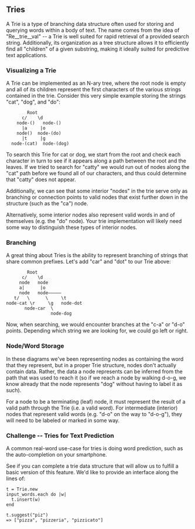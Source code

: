 ## Tries

A Trie is a type of branching data structure often used for storing
and querying words within a body of text. The name comes from the idea
of "Re__trie__val" -- a Trie is well suited for rapid retrieval of
a provided search string. Additionally, its organization as a tree
structure allows it to efficiently find all "children" of a given substring,
making it ideally suited for predictive text applications.

### Visualizing a Trie

A Trie can be implemented as an N-ary tree, where the root node
is empty and all of its children represent the first characters
of the various strings contained in the trie. Consider this
very simple example storing the strings "cat", "dog", and "do":

```
        Root
      c/    \d
    node-()   node-()
      |a     |o
    node()  node-(do)
      |t     |g
  node-(cat)  node-(dog)
```

To search this Trie for cat or dog, we start from the root and
check each character in turn to see if it appears along a path
between the root and the leaves. If we tried to search for "catty"
we would run out of nodes along the "cat" path before we found all
of our characters, and thus could determine that "catty" does not
appear.

Additionally, we can see that some interior "nodes" in the trie serve only as branching or connection
points to valid nodes that exist further down in the structure (such as the "ca")
node.

Alternatively, some interior nodes also represent valid words in and of
themselves (e.g. the "do" node). Your trie implementation will likely
need some way to distinguish these types of interior nodes.

### Branching

A great thing about Tries is the ability to represent branching of
strings that share common prefixes. Let's add "car" and "dot" to our
Trie above:

```
        Root
      c/    \d
     node   node
     a|      |o
     node   node—————
   t/   \      \     \t
node-cat \r     \g   node-dot
       node-car  \
                 node-dog
```

Now, when searching, we would encounter branches at the "c-a" or "d-o"
points. Depending which string we are looking for, we could go left or
right.

### Node/Word Storage

In these diagrams we've been representing nodes as containing the word
that they represent, but in a proper Trie structure, nodes don't
actually contain data. Rather, the data a node represents can be
inferred from the path that was used to reach it (so if we reach a node
by walking d-o-g, we know already that the node represents "dog" without
having to label it as such).

For a node to be a terminating (leaf) node, it must represent the result
of a valid path through the Trie (i.e. a valid word). For intermediate
(interior) nodes that represent valid words (e.g. "d-o" on the way to
"d-o-g"), they will need to be labeled or marked in some way.


### Challenge -- Tries for Text Prediction

A common real-word use-case for tries is doing word prediction,
such as the auto-completion on your smartphone.

See if you can complete a trie data structure that will
allow us to fulfill a basic version of this feature.
We'd like to provide an interface along the lines of:

```
t = Trie.new
input_words.each do |w|
  t.insert(w)
end

t.suggest("piz")
=> ["pizza", "pizzeria", "pizzicato"]
```
